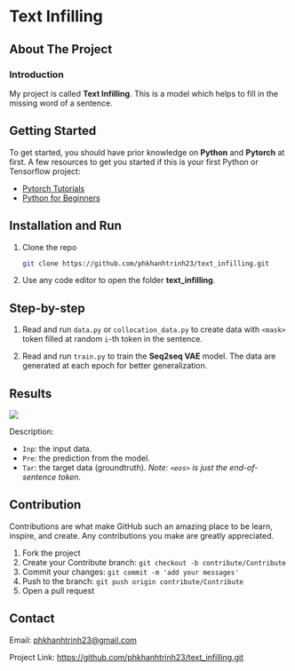 # Text Infilling


## About The Project


### Introduction

My project is called **Text Infilling**. This is a model which helps to fill in the missing word of a sentence.

## Getting Started

To get started, you should have prior knowledge on **Python** and **Pytorch** at first. A few resources to get you started if this is your first Python or Tensorflow project:

- [Pytorch Tutorials](https://pytorch.org/tutorials/)
- [Python for Beginners](https://www.python.org/about/gettingstarted/)


## Installation and Run

1. Clone the repo

   ```sh
   git clone https://github.com/phkhanhtrinh23/text_infilling.git
   ```
  
2. Use any code editor to open the folder **text_infilling**.


## Step-by-step

1. Read and run `data.py` or `collocation_data.py` to create data with `<mask>` token filled at random `i`-th token in the sentence.

2. Read and run `train.py` to train the **Seq2seq VAE** model. The data are generated at each epoch for better generalization.

## Results
<img src="./images/output.png"/>

Description:
- `Inp`: the input data.
- `Pre`: the prediction from the model.
- `Tar`: the target data (groundtruth).
*Note: `<eos>` is just the end-of-sentence token.*


## Contribution

Contributions are what make GitHub such an amazing place to be learn, inspire, and create. Any contributions you make are greatly appreciated.

1. Fork the project
2. Create your Contribute branch: `git checkout -b contribute/Contribute`
3. Commit your changes: `git commit -m 'add your messages'`
4. Push to the branch: `git push origin contribute/Contribute`
5. Open a pull request


## Contact

Email: phkhanhtrinh23@gmail.com

Project Link: https://github.com/phkhanhtrinh23/text_infilling.git